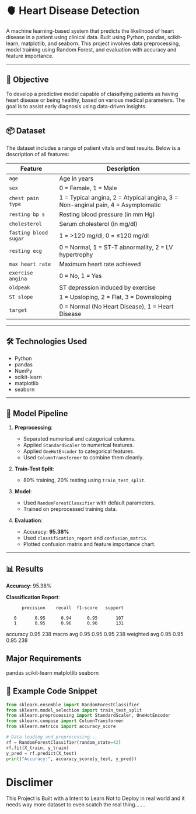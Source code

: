 # 🫀 Heart Disease Detection

A machine learning-based system that predicts the likelihood of heart disease in a patient using clinical data. Built using Python, pandas, scikit-learn, matplotlib, and seaborn. This project involves data preprocessing, model training using Random Forest, and evaluation with accuracy and feature importance.

---

## 🚀 Objective

To develop a predictive model capable of classifying patients as having heart disease or being healthy, based on various medical parameters. The goal is to assist early diagnosis using data-driven insights.

---

## 📦 Dataset

The dataset includes a range of patient vitals and test results. Below is a description of all features:

| Feature                 | Description                                                                 |
|------------------------|-----------------------------------------------------------------------------|
| `age`                  | Age in years                                                                |
| `sex`                  | 0 = Female, 1 = Male                                                        |
| `chest pain type`      | 1 = Typical angina, 2 = Atypical angina, 3 = Non-anginal pain, 4 = Asymptomatic |
| `resting bp s`         | Resting blood pressure (in mm Hg)                                           |
| `cholesterol`          | Serum cholesterol (in mg/dl)                                                |
| `fasting blood sugar`  | 1 = >120 mg/dl, 0 = ≤120 mg/dl                                               |
| `resting ecg`          | 0 = Normal, 1 = ST-T abnormality, 2 = LV hypertrophy                        |
| `max heart rate`       | Maximum heart rate achieved                                                 |
| `exercise angina`      | 0 = No, 1 = Yes                                                              |
| `oldpeak`              | ST depression induced by exercise                                           |
| `ST slope`             | 1 = Upsloping, 2 = Flat, 3 = Downsloping                                    |
| `target`               | 0 = Normal (No Heart Disease), 1 = Heart Disease                            |

---

## 🛠️ Technologies Used

- Python
- pandas
- NumPy
- scikit-learn
- matplotlib
- seaborn

---

## 🧠 Model Pipeline

1. **Preprocessing**:
   - Separated numerical and categorical columns.
   - Applied `StandardScaler` to numerical features.
   - Applied `OneHotEncoder` to categorical features.
   - Used `ColumnTransformer` to combine them cleanly.

2. **Train-Test Split**:
   - 80% training, 20% testing using `train_test_split`.

3. **Model**:
   - Used `RandomForestClassifier` with default parameters.
   - Trained on preprocessed training data.

4. **Evaluation**:
   - Accuracy: **95.38%**
   - Used `classification_report` and `confusion_matrix`.
   - Plotted confusion matrix and feature importance chart.

---

## 📊 Results

**Accuracy**: 95.38%

**Classification Report**:

          precision    recall  f1-score   support

       0       0.95      0.94      0.95       107
       1       0.95      0.96      0.96       131

accuracy                           0.95       238
macro avg 0.95 0.95 0.95 238
weighted avg 0.95 0.95 0.95 238

## Major Requirements
pandas 
scikit-learn 
matplotlib 
seaborn

## 🧾 Example Code Snippet
```python
from sklearn.ensemble import RandomForestClassifier
from sklearn.model_selection import train_test_split
from sklearn.preprocessing import StandardScaler, OneHotEncoder
from sklearn.compose import ColumnTransformer
from sklearn.metrics import accuracy_score

# Data loading and preprocessing...
rf = RandomForestClassifier(random_state=42)
rf.fit(X_train, y_train)
y_pred = rf.predict(X_test)
print("Accuracy:", accuracy_score(y_test, y_pred))
```
# Disclimer
This Project is Built with a Intent to Learn Not to Deploy in real world and it needs way more dataset to even scatch the real thing.......
